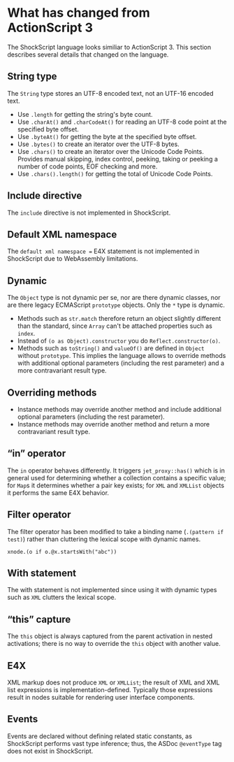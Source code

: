 # What has changed from ActionScript 3

The ShockScript language looks similiar to ActionScript 3. This section describes several details that changed on the language.

## String type

The `String` type stores an UTF-8 encoded text, not an UTF-16 encoded text.

- Use `.length` for getting the string's byte count.
- Use `.charAt()` and `.charCodeAt()` for reading an UTF-8 code point at the specified byte offset.
- Use `.byteAt()` for getting the byte at the specified byte offset.
- Use `.bytes()` to create an iterator over the UTF-8 bytes.
- Use `.chars()` to create an iterator over the Unicode Code Points. Provides manual skipping, index control, peeking, taking or peeking a number of code points, EOF checking and more.
- Use `.chars().length()` for getting the total of Unicode Code Points.

## Include directive

The `include` directive is not implemented in ShockScript.

## Default XML namespace

The `default xml namespace =` E4X statement is not implemented in ShockScript due to WebAssembly limitations.

## Dynamic

The `Object` type is not dynamic per se, nor are there dynamic classes, nor are there legacy ECMAScript `prototype` objects. Only the `*` type is dynamic.

- Methods such as `str.match` therefore return an object slightly different than the standard, since `Array` can't be attached properties such as `index`.
- Instead of `(o as Object).constructor` you do `Reflect.constructor(o)`.
- Methods such as `toString()` and `valueOf()` are defined in `Object` without `prototype`. This implies the language allows to override methods with additional optional parameters (including the rest parameter) and a more contravariant result type.

## Overriding methods

- Instance methods may override another method and include additional optional parameters (including the rest parameter).
- Instance methods may override another method and return a more contravariant result type.

## “in” operator

The `in` operator behaves differently. It triggers `jet_proxy::has()` which is in general used for determining whether a collection contains a specific value; for `Map`s it determines whether a pair key exists; for `XML` and `XMLList` objects it performs the same E4X behavior.

## Filter operator

The filter operator has been modified to take a binding name (`.(pattern if test)`) rather than cluttering the lexical scope with dynamic names.

```
xnode.(o if o.@x.startsWith("abc"))
```

## With statement

The with statement is not implemented since using it with dynamic types such as `XML` clutters the lexical scope.

## “this” capture

The `this` object is always captured from the parent activation in nested activations; there is no way to override the `this` object with another value.

## E4X

XML markup does not produce `XML` or `XMLList`; the result of XML and XML list expressions is implementation-defined. Typically those expressions result in nodes suitable for rendering user interface components.

## Events

Events are declared without defining related static constants, as ShockScript performs vast type inference; thus, the ASDoc `@eventType` tag does not exist in ShockScript.
